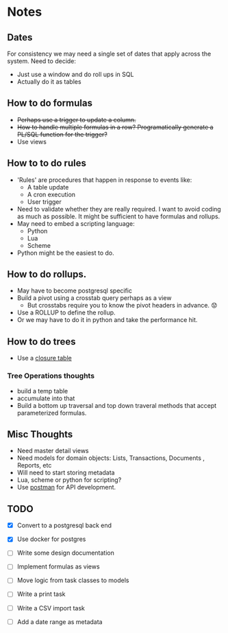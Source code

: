 # Notes

## Dates
For consistency we may need a single set of dates that apply across the system. Need to decide:
* Just use a window and do roll ups in SQL
* Actually do it as tables

## How to do formulas
* ~~Perhaps use a trigger to update a column.~~
* ~~How to handle multiple formulas in a row? Programatically generate a PL/SQL function for the trigger?~~
* Use views

## How to to do rules
* 'Rules' are procedures that happen in response to events like:
  * A table update
  * A cron execution
  * User trigger
* Need to validate whether they are really required. I want to avoid coding as much as possible. It might be sufficient to have formulas and rollups.
* May need to embed a scripting language:
  * Python
  * Lua
  * Scheme
* Python might be the easiest to do.
  

## How to do rollups.
* May have to become postgresql specific
* Build a pivot using a crosstab query perhaps as a view
  * But crosstabs require you to know the pivot headers in advance. :worried:
* Use a ROLLUP to define the rollup.
* Or we may have to do it in python and take the performance hit.

## How to do trees
* Use a [closure table](https://gist.github.com/desfrenes/733a83ef82b03ee701caa761951767c9)
### Tree Operations thoughts
* build a temp table
* accumulate into that
* Build a bottom up traversal and top down traveral methods that accept parameterized formulas.

## Misc Thoughts
* Need master detail views
* Need models for domain objects: Lists, Transactions, Documents , Reports, etc
* Will need to start storing metadata
* Lua, scheme or python for scripting?
* Use [postman](https://www.getpostman.com/postman) for API development.

## TODO
- [X] Convert to a postgresql back end
- [X] Use docker for postgres
- [ ] Write some design documentation
- [ ] Implement formulas as views
- [ ] Move logic from task classes to models
- [ ] Write a print task
- [ ] Write a CSV import task
- [ ] Add a date range as metadata

